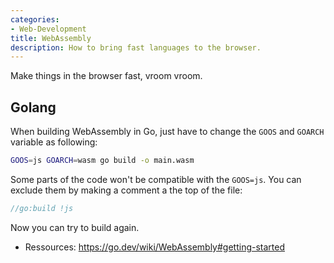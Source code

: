 ```yaml
---
categories:
- Web-Development
title: WebAssembly
description: How to bring fast languages to the browser.
---
```


Make things in the browser fast, vroom vroom.

## Golang
When building WebAssembly in Go, just have to change the `GOOS` and `GOARCH` variable as following:
```bash
GOOS=js GOARCH=wasm go build -o main.wasm
```
Some parts of the code won't be compatible with the `GOOS=js`. You can exclude them by making a comment a the top of the file:
```go
//go:build !js
```
Now you can try to build again.

- Ressources: https://go.dev/wiki/WebAssembly#getting-started


